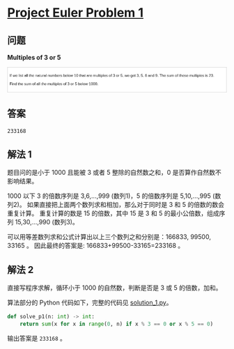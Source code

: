 # [Project Euler Problem 1](https://projecteuler.net/problem=1)

## 问题

**Multiples of 3 or 5**

![题目截图](../images/problem_1.png)

## 答案

`233168`

## 解法 1

题目问的是小于 1000 且能被 3 或者 5 整除的自然数之和，0 是否算作自然数不影响结果。

1000 以下 3 的倍数序列是 3,6,...,999 (数列1)，5 的倍数序列是 5,10,...,995 (数列2)。
如果直接把上面两个数列求和相加，那么对于同时是 3 和 5 的倍数的数会重复计算。
重复计算的数是 15 的倍数，其中 15 是 3 和 5 的最小公倍数，组成序列 15,30,...,990 (数列3)。

可以用等差数列求和公式计算出以上三个数列之和分别是：166833, 99500, 33165 。
因此最终的答案是: 166833+99500-33165=233168 。

## 解法 2

直接写程序求解，循环小于 1000 的自然数，判断是否是 3 或 5 的倍数，加和。

算法部分的 Python 代码如下，完整的代码见 [solution_1.py](../solutions/solution_1.py)。

```python
def solve_p1(n: int) -> int:
    return sum(x for x in range(0, n) if x % 3 == 0 or x % 5 == 0)
```

输出答案是 `233168` 。
